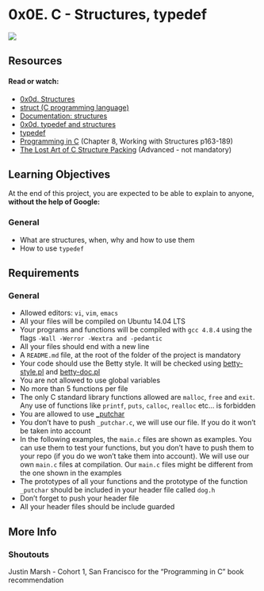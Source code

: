 # 0x0E. C - Structures, typedef

![](https://i.ytimg.com/vi/Bw3sUC6Txus/maxresdefault.jpg)

## Resources

#### Read or watch:

* [0x0d. Structures](https://holbertonintranet.s3.amazonaws.com/uploads/misc/2021/1/6eb80c79c99f6125450a0dc11b300d46238d1a5a.pdf?X-Amz-Algorithm=AWS4-HMAC-SHA256&X-Amz-Credential=AKIARDDGGGOUWMNL5ANN%2F20210226%2Fus-east-1%2Fs3%2Faws4_request&X-Amz-Date=20210226T235134Z&X-Amz-Expires=86400&X-Amz-SignedHeaders=host&X-Amz-Signature=c82522a3100c2d2260ec8808a7e33f815e441e6a44c1ef6bad6e38ab36933f86)
* [struct (C programming language)](https://en.wikipedia.org/wiki/Struct_(C_programming_language))
* [Documentation: structures](https://github.com/holbertonschool/Betty/wiki/Documentation:-Data-structures)
* [0x0d. typedef and structures](https://holbertonintranet.s3.amazonaws.com/uploads/misc/2021/1/c8ff3e6f7202be7fa489a584e41d005504a07c23.pdf?X-Amz-Algorithm=AWS4-HMAC-SHA256&X-Amz-Credential=AKIARDDGGGOUWMNL5ANN%2F20210226%2Fus-east-1%2Fs3%2Faws4_request&X-Amz-Date=20210226T235207Z&X-Amz-Expires=86400&X-Amz-SignedHeaders=host&X-Amz-Signature=5345c7b3050b8f514241df0ebaa2810e24935b130f294519bc6417cc551b0980)
* [typedef](https://publications.gbdirect.co.uk//c_book/chapter8/typedef.html)
* [Programming in C](https://images.textbooks.com/TextbookInfo/Covers/0321776410.gif) (Chapter 8, Working with Structures p163-189)
* [The Lost Art of C Structure Packing](http://www.catb.org/esr/structure-packing/) (Advanced - not mandatory)

## Learning Objectives

At the end of this project, you are expected to be able to explain to anyone, **without the help of Google:**

### General

* What are structures, when, why and how to use them
* How to use ```typedef```

## Requirements

### General

* Allowed editors: ```vi```, ```vim```, ```emacs```
* All your files will be compiled on Ubuntu 14.04 LTS
* Your programs and functions will be compiled with ```gcc 4.8.4``` using the flags ```-Wall -Werror -Wextra and -pedantic```
* All your files should end with a new line
* A ```README.md``` file, at the root of the folder of the project is mandatory
* Your code should use the Betty style. It will be checked using [betty-style.pl](https://github.com/holbertonschool/Betty/blob/master/betty-style.pl) and [betty-doc.pl](https://github.com/holbertonschool/Betty/blob/master/betty-doc.pl)
* You are not allowed to use global variables
* No more than 5 functions per file
* The only C standard library functions allowed are ```malloc```, ```free``` and ```exit```. Any use of functions like ```printf```, ```puts```, ```calloc```, ```realloc``` etc… is forbidden
* You are allowed to use [_putchar](https://github.com/holbertonschool/_putchar.c/blob/master/_putchar.c)
* You don’t have to push ```_putchar.c```, we will use our file. If you do it won’t be taken into account
* In the following examples, the ```main.c``` files are shown as examples. You can use them to test your functions, but you don’t have to push them to your repo (if you do we won’t take them into account). We will use our own ```main.c``` files at compilation. Our ```main.c``` files might be different from the one shown in the examples
* The prototypes of all your functions and the prototype of the function ```_putchar``` should be included in your header file called ```dog.h```
* Don’t forget to push your header file
* All your header files should be include guarded

## More Info

### Shoutouts

Justin Marsh - Cohort 1, San Francisco for the “Programming in C” book recommendation
